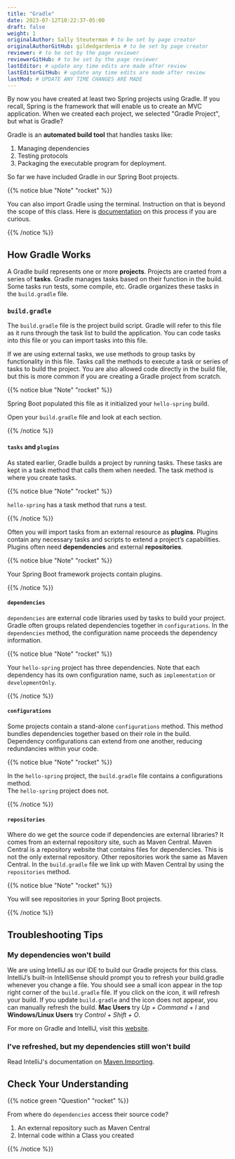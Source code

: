 ```yaml
---
title: "Gradle"
date: 2023-07-12T10:22:37-05:00
draft: false
weight: 1
originalAuthor: Sally Steuterman # to be set by page creator
originalAuthorGitHub: gildedgardenia # to be set by page creator
reviewer: # to be set by the page reviewer
reviewerGitHub: # to be set by the page reviewer
lastEditor: # update any time edits are made after review
lastEditorGitHub: # update any time edits are made after review
lastMod: # UPDATE ANY TIME CHANGES ARE MADE
---
```


By now you have created at least two Spring projects using Gradle. If you recall, Spring is the framework that will enable us to create an MVC application. When we created each project, we selected "Gradle Project", but what is Gradle?

Gradle is an **automated build tool** that handles tasks like:

1. Managing dependencies
1. Testing protocols
1. Packaging the executable program for deployment.

So far we have included Gradle in our Spring Boot projects.  

{{% notice blue "Note" "rocket" %}}

   You can also import Gradle using the terminal. 
   Instruction on that is beyond the scope of this class.
   Here is [documentation](https://docs.gradle.org/current/userguide/part1_gradle_init.html) on this process if you are curious.

{{% /notice %}}

## How Gradle Works

A Gradle build represents one or more **projects**. Projects are craeted from a series of **tasks**. Gradle manages tasks based on their function in the build. Some tasks run tests, some compile, etc. Gradle organizes these tasks in the `build.gradle` file. 

### `build.gradle`

The `build.gradle` file is the project build script. Gradle will refer to this file as it runs through the task list to build the application. You can code tasks into this file or you can import tasks into this file.

If we are using external tasks, we use methods to group tasks by functionality in this file. Tasks call the methods to execute a task or series of tasks to build the project. You are also allowed code directly in the build file, but this is more common if you are creating a Gradle project from scratch.
 
{{% notice blue "Note" "rocket" %}}
   
   Spring Boot populated this file as it initialized your `hello-spring` build. 
   
   Open your `build.gradle` file and look at each section.

{{% /notice %}}

#### `tasks` and `plugins`

As stated earlier, Gradle builds a project by running tasks. These tasks are kept in a task method that calls them when needed. The task method is where you create tasks.   

{{% notice blue "Note" "rocket" %}}
   
  `hello-spring` has a task method that runs a test.

{{% /notice %}}

Often you will import tasks from an external resource as **plugins**. Plugins contain any necessary tasks and scripts to extend a project’s capabilities. Plugins often need **dependencies** and external **repositories**.  

{{% notice blue "Note" "rocket" %}}

   Your Spring Boot framework projects contain plugins.

{{% /notice %}}

#### `dependencies`

`dependencies` are external code libraries used by tasks to build your project. Gradle often groups related dependencies together in `configurations`. In the `dependencies` method, the configuration name proceeds the dependency information.

{{% notice blue "Note" "rocket" %}}

   Your `hello-spring` project has three dependencies. 
   Note that each dependency has its own configuration name, such as `implementation` or `developmentOnly`.

{{% /notice %}}

#### `configurations`

Some projects contain a stand-alone `configurations` method. This method bundles dependencies together based on their role in the build. Dependency configurations can extend from one another, reducing redundancies within your code.
   
{{% notice blue "Note" "rocket" %}}

   In the `hello-spring` project, the `build.gradle` file contains a configurations method.  
   The `hello-spring` project does not.

{{% /notice %}}

#### `repositories`

Where do we get the source code if dependencies are external libraries? It comes from an external repository site, such as Maven Central. Maven Central is a repository website that contains files for dependencies. This is not the only external repository.  Other repositories work the same as Maven Central. In the `build.gradle` file we link up with Maven Central by using the `repositories` method.

{{% notice blue "Note" "rocket" %}}

   You will see repositories in your Spring Boot projects.

{{% /notice %}}

## Troubleshooting Tips

### My dependencies won't build

We are using IntelliJ as our IDE to build our Gradle projects for this class. 
IntelliJ’s built-in IntelliSense should prompt you to refresh your build.gradle whenever 
you change a file. You should see a small icon appear in the top right corner of the `build.gradle` file. 
If you click on the icon, it will refresh your build.
If you update `build.gradle` and the icon does not appear, you can manually refresh the build. 
**Mac Users** try *Up + Command + I* and **Windows/Linux Users** try *Control + Shift + O*.

For more on Gradle and IntelliJ, visit this [website](https://www.jetbrains.com/idea/guide/tutorials/working-with-gradle/gradle-dependencies/).

### I've refreshed, but my dependencies still won't build

Read IntelliJ's  documentation on [Maven.Importing](https://www.jetbrains.com/help/idea/maven-importing.html). 

## Check Your Understanding

{{% notice green "Question" "rocket" %}}

   From where do `dependencies` access their source code?
   1. An external repository such as Maven Central
   1. Internal code within a Class you created

{{% /notice %}}

<!-- 1, an external repository such as Maven Central -->